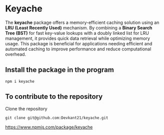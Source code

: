 # Keyache

  The **keyache** package offers a memory-efficient caching solution using an **LRU (Least Recently Used)** mechanism. By combining a **Binary Search Tree (BST)** for fast key-value lookups with a doubly linked list for LRU management, it provides quick data retrieval while optimizing memory usage. This package is beneficial for applications needing efficient and automated caching to improve performance and reduce computational overhead.

## Install the package in the program

```
npm i keyache

```

## To contribute to the repository

Clone the repository

```
git clone git@github.com:Devkant21/keyache.git
```

<https://www.npmjs.com/package/keyache>

